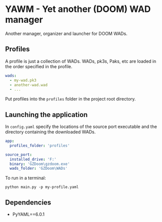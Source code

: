 # YAWM - Yet another (DOOM) WAD manager

Another manager, organizer and launcher for DOOM WADs. 

## Profiles

A profile is just a collection of WADs. WADs, pk3s, Paks, etc are loaded in the order specified in the profile.
```yaml
wads:
  - my-wad.pk3
  - another-wad.wad
  - ...
```
Put profiles into the `profiles` folder in the project root directory.

## Launching the application

In `config.yaml` specify the locations of the source port executable and the directory containing the downloaded WADs.

```yaml
app:
  profiles_folder: 'profiles'

source_port:
  installed_drive: 'F:'
  binary: 'GZDoom\gzdoom.exe'
  wads_folder: 'GZDoom\WADs'
```

To run in a terminal:
```commandline
python main.py -p my-profile.yaml
```

## Dependencies

* PyYAML==6.0.1
